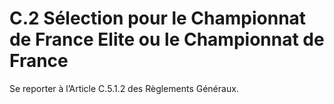 # C.2 Sélection pour le Championnat de France Elite ou le Championnat de France

Se reporter à l’Article C.5.1.2 des Règlements Généraux.
